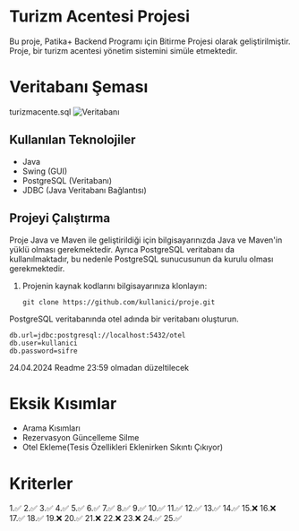 # Turizm Acentesi Projesi

Bu proje, Patika+ Backend Programı için Bitirme Projesi olarak geliştirilmiştir. Proje, bir turizm acentesi yönetim sistemini simüle etmektedir.
# Veritabanı Şeması
turizmacente.sql
![Veritabanı](images/veritabanı.png)
## Kullanılan Teknolojiler

- Java
- Swing (GUI)
- PostgreSQL (Veritabanı)
- JDBC (Java Veritabanı Bağlantısı)

## Projeyi Çalıştırma

Proje Java ve Maven ile geliştirildiği için bilgisayarınızda Java ve Maven'in yüklü olması gerekmektedir. Ayrıca PostgreSQL veritabanı da kullanılmaktadır, bu nedenle PostgreSQL sunucusunun da kurulu olması gerekmektedir.

1. Projenin kaynak kodlarını bilgisayarınıza klonlayın:

   ```
   git clone https://github.com/kullanici/proje.git
   
PostgreSQL veritabanında otel adında bir veritabanı oluşturun.

  ```
  db.url=jdbc:postgresql://localhost:5432/otel
  db.user=kullanici
  db.password=sifre
```
24.04.2024 Readme 23:59 olmadan düzeltilecek
# Eksik Kısımlar
- Arama Kısımları
- Rezervasyon Güncelleme Silme 
- Otel Ekleme(Tesis Özellikleri Eklenirken Sıkıntı Çıkıyor)
  
# Kriterler
1.✅ 2.✅ 3.✅ 4.✅ 5.✅ 6.✅ 7.✅ 8.✅ 9.✅ 10.✅ 11.✅ 12.✅ 13.✅ 14.✅ 15.❌ 16.❌ 17.✅ 18.✅ 19.❌ 20.✅ 21.❌ 22.❌ 23.❌ 24.✅ 25.✅

